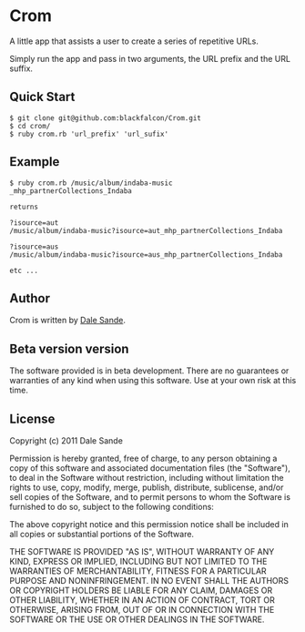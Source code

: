 # Crom
A little app that assists a user to create a series of repetitive URLs.

Simply run the app and pass in two arguments, the URL prefix and the URL suffix. 

## Quick Start

    $ git clone git@github.com:blackfalcon/Crom.git
    $ cd crom/
    $ ruby crom.rb 'url_prefix' 'url_sufix'
    
## Example
	$ ruby crom.rb /music/album/indaba-music _mhp_partnerCollections_Indaba
	
	returns
	
	?isource=aut
	/music/album/indaba-music?isource=aut_mhp_partnerCollections_Indaba 

	?isource=aus
	/music/album/indaba-music?isource=aus_mhp_partnerCollections_Indaba
	
	etc ...

## Author
Crom is written by [Dale Sande][dale_sande].<br>

## Beta version version
The software provided is in beta development.  There are no guarantees or warranties of any kind when using this software.  Use at your own risk at this time.

## License
Copyright (c) 2011 Dale Sande<br>

Permission is hereby granted, free of charge, to any person obtaining a copy of this software and associated documentation files (the "Software"), to deal in the Software without restriction, including without limitation the rights to use, copy, modify, merge, publish, distribute, sublicense, and/or sell copies of the Software, and to permit persons to whom the Software is furnished to do so, subject to the following conditions:

The above copyright notice and this permission notice shall be included in all copies or substantial portions of the Software.

THE SOFTWARE IS PROVIDED "AS IS", WITHOUT WARRANTY OF ANY KIND, EXPRESS OR IMPLIED, INCLUDING BUT NOT LIMITED TO THE WARRANTIES OF MERCHANTABILITY, FITNESS FOR A PARTICULAR PURPOSE AND NONINFRINGEMENT. IN NO EVENT SHALL THE AUTHORS OR COPYRIGHT HOLDERS BE LIABLE FOR ANY CLAIM, DAMAGES OR OTHER LIABILITY, WHETHER IN AN ACTION OF CONTRACT, TORT OR OTHERWISE, ARISING FROM, OUT OF OR IN CONNECTION WITH THE SOFTWARE OR THE USE OR OTHER DEALINGS IN THE SOFTWARE.

[dale_sande]: http://anotheruiguy.com




